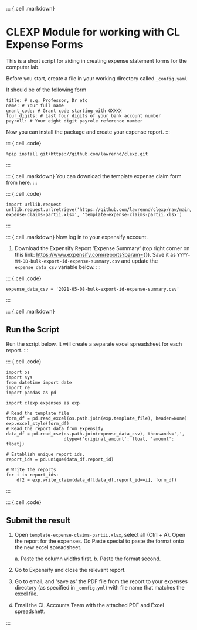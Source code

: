 ::: {.cell .markdown}
# CLEXP Module for working with CL Expense Forms

This is a short script for aiding in creating expense statement forms for the computer lab.

Before you start, create a file in your working directory called `_config.yaml`

It should be of the following form

```
title: # e.g. Professor, Dr etc
name: # Your full name
grant_code: # Grant code starting with GXXXX
four_digits: # Last four digits of your bank account number
payroll: # Your eight digit payrole reference number
```

Now you can install the package and create your expense report.
:::

::: {.cell .code}

``` {.python}
%pip install git+https://github.com/lawrennd/clexp.git
```
:::

::: {.cell .markdown}
You can download the template expense claim form from here.
:::

::: {.cell .code}
``` {.python}
import urllib.request
urllib.request.urlretrieve('https://github.com/lawrennd/clexp/raw/main/template-expense-claims-partii.xlsx', 'template-expense-claims-partii.xlsx')
```
:::

::: {.cell .markdown}
Now log in to your expensify account.

1.  Download the Expensify Report \'Expense Summary\' (top right corner
    on this link: <https://www.expensify.com/reports?param=>{}). Save it
    as `YYYY-MM-DD-bulk-export-id-expense-summary.csv` and update the
    `expense_data_csv` variable below.
:::

::: {.cell .code}
``` {.python}
expense_data_csv = '2021-05-08-bulk-export-id-expense-summary.csv'
```
:::

::: {.cell .markdown}
## Run the Script

Run the script below. It will create a separate excel spreadsheet
    for each report.
:::

::: {.cell .code}
``` {.python}
import os
import sys
from datetime import date
import re
import pandas as pd

import clexp.expenses as exp

# Read the template file
form_df = pd.read_excel(os.path.join(exp.template_file), header=None)
exp.excel_style(form_df)
# Read the report data from Expensify
data_df = pd.read_csv(os.path.join(expense_data_csv), thousands=',', 
                      dtype={'original_amount': float, 'amount': float})

# Establish unique report ids.
report_ids = pd.unique(data_df.report_id)

# Write the reports
for i in report_ids:
    df2 = exp.write_claim(data_df[data_df.report_id==i], form_df)
```
:::

::: {.cell .code}
## Submit the result

1.  Open `template-expense-claims-partii.xlsx`, select all (Ctrl + A).
    Open the report for the expenses. Do Paste special to paste the
    format onto the new excel spreadsheet.

    a. Paste the column widths first.
    b. Paste the format second.

2.  Go to Expensify and close the relevant report.

3.  Go to email, and 'save as' the PDF file from the report to
    your expenses directory (as specified in `_config.yml`) with file name that
    matches the excel file.

4.  Email the CL Accounts Team with the attached PDF and Excel
    spreadshett.

:::
